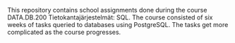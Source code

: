 This repository contains school assignments done during the course DATA.DB.200 Tietokantajärjestelmät: SQL.
The course consisted of six weeks of tasks queried to databases using PostgreSQL. The tasks get more complicated as the course progresses.

